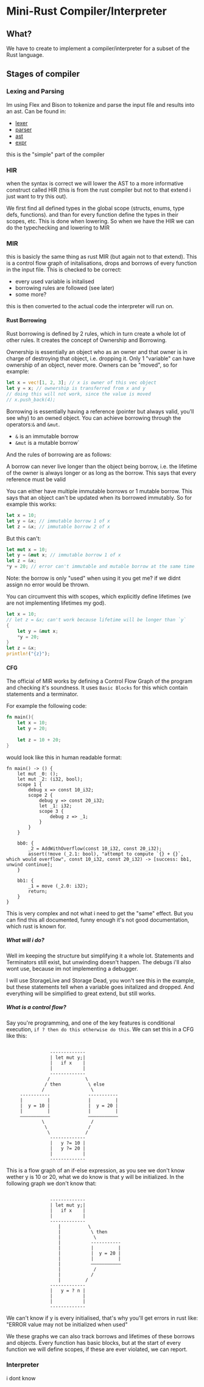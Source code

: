 # Mini-Rust Compiler/Interpreter

## What?

We have to create to implement a compiler/interpreter for a subset of the Rust language.

## Stages of compiler

### Lexing and Parsing

Im using Flex and Bison to tokenize and parse the input file and results into an ast.
Can be found in:
- [lexer](lexer/lexfile.lex)
- [parser](parser/yaccfile.yy)
- [ast](ast/module.hpp)
- [expr](expr/module.hpp)

this is the "simple" part of the compiler

### HIR

when the syntax is correct we will lower the AST to a more informative construct called HIR (this is from the rust compiler but not to that extend i just want to try this out).

We first find all defined types in the global scope (structs, enums, type defs, functions). and than for every function define the types in their scopes, etc. This is done when lowering. So when we have the HIR we can do the typechecking and lowering to MIR

### MIR

this is basicly the same thing as rust MIR (but again not to that extend). This is a control flow graph of initalisations, drops and borrows of every function in the input file. This is checked to be correct:

- every used variable is initalised
- borrowing rules are followed (see later)
- some more?


this is then converted to the actual code the interpreter will run on.

#### Rust Borrowing

Rust borrowing is defined by 2 rules, which in turn create a whole lot of other rules. It creates the concept of Ownership and Borrowing. 

Ownership is essentially an object who as an owner and that owner is in charge of destroying that object, i.e. dropping it. Only 1 "variable" can have ownership of an object, never more. Owners can be "moved", so for example:

```rust
let x = vec![1, 2, 3]; // x is owner of this vec object
let y = x; // ownership is transferred from x and y
// doing this will not work, since the value is moved
// x.push_back(4); 
```

Borrowing is essentially having a reference (pointer but always valid, you'll see why) to an owned object. You can achieve borrowing through the operators:`&` and `&mut`.

- `&` is an immutable borrow
- `&mut` is a mutable borrow`

And the rules of borrowing are as follows:

A borrow can never live longer than the object being borrow, i.e. the lifetime of the owner is always longer or as long as the borrow. This says that every reference must be valid


You can either have multiple immutable borrows or 1 mutable borrow. This says that an object can't be updated when its borrowed immutably.
So for example this works:
```rust
let x = 10;
let y = &x; // immutable borrow 1 of x
let z = &x; // immutable borrow 2 of x
```

But this can't:
```rust
let mut x = 10;
let y = &mut x; // immutable borrow 1 of x
let z = &x; 
*y = 20; // error can't immutable and mutable borrow at the same time

```
Note: the borrow is only "used" when using it you get me? if we didnt assign no error would be thrown.

You can circumvent this with scopes, which explicitly define lifetimes (we are not implementing lifetimes my god).
```rust
let x = 10;
// let z = &x; can't work because lifetime will be longer than `y`
{
    let y = &mut x;
    *y = 20;
}
let z = &x; 
println!("{z}");
```

#### CFG

The official of MIR works by defining a Control Flow Graph of the program and checking it's soundness. It uses `Basic Blocks` for this which contain statements and a terminator.

For example the following code:
```rust
fn main(){
    let x = 10;
    let y = 20;
    
    let z = 10 + 20;
}
```
would look like this in human readable format:
```
fn main() -> () {
    let mut _0: ();
    let mut _2: (i32, bool);
    scope 1 {
        debug x => const 10_i32;
        scope 2 {
            debug y => const 20_i32;
            let _1: i32;
            scope 3 {
                debug z => _1;
            }
        }
    }

    bb0: {
        _2 = AddWithOverflow(const 10_i32, const 20_i32);
        assert(!move (_2.1: bool), "attempt to compute `{} + {}`, which would overflow", const 10_i32, const 20_i32) -> [success: bb1, unwind continue];
    }

    bb1: {
        _1 = move (_2.0: i32);
        return;
    }
}
```

This is very complex and not what i need to get the "same" effect. But you can find this all documented, funny enough it's not good documentation, which rust is known for.

#####  What will i do?

Well im keeping the structure but simplifying it a whole lot. Statements and Terminators still exist, but unwinding doesn't happen. The debugs i'll also wont use, because im not implementing a debugger.

I will use StorageLive and Storage Dead, you won't see this in the example, but these statements tell when a variable goes initalized and dropped.
And everything will be simplified to great extend, but still works.

##### What is a control flow?

Say you're programming, and one of the key features is conditional execution, `if ? then do this otherwise do this`. We can set this in a CFG like this:

```

                -------------
                | let mut y;|
                |   if x    |
                |           |
                -------------
               /             \
              / then          \ else
             /                 \
     -----------              -----------
     |         |              |         | 
     |  y = 10 |              |  y = 20 |
     |         |              |         |
     –––––––––––              –––––––––––
             \                 /
              \               /
               \             /
                ------------- 
                |   y ?= 10 |
                |   y ?= 20 |
                |           |
                -------------           
```

This is a flow graph of an if-else expression, as you see we don't know wether y is 10 or 20, what we do know is that y will be initialized. In the following graph we don't know that:
```

                -------------
                | let mut y;|
                |   if x    |
                |           |
                -------------
                   |          \
                   |           \ then
                   |            \
                   |           -----------
                   |           |         | 
                   |           |  y = 20 |
                   |           |         |
                   |           –––––––––––
                   |            /
                   |           /
                   |         /
                ------------- 
                |   y = ? n |
                |           |
                |           |
                -------------           
```
We can't know if y is every initialised, that's why you'll get errors in rust like: "ERROR value may not be initialized when used"

We these graphs we can also track borrows and lifetimes of these borrows and objects. Every function has basic blocks, but at the start of every function we will define scopes, if these are ever violated, we can report.

### Interpreter

i dont know